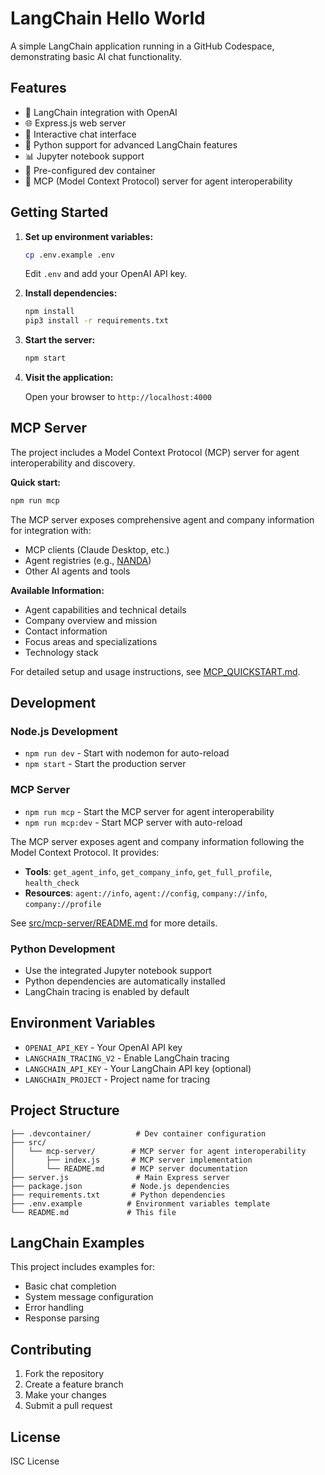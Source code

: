 # LangChain Hello World

A simple LangChain application running in a GitHub Codespace, demonstrating basic AI chat functionality.

## Features

- 🦜 LangChain integration with OpenAI
- 🌐 Express.js web server
- 💬 Interactive chat interface
- 🐍 Python support for advanced LangChain features
- 📊 Jupyter notebook support
- 🔧 Pre-configured dev container
- 🤖 MCP (Model Context Protocol) server for agent interoperability

## Getting Started

1. **Set up environment variables:**

   ```bash
   cp .env.example .env
   ```

   Edit `.env` and add your OpenAI API key.

2. **Install dependencies:**

   ```bash
   npm install
   pip3 install -r requirements.txt
   ```

3. **Start the server:**

   ```bash
   npm start
   ```

4. **Visit the application:**

   Open your browser to `http://localhost:4000`

## MCP Server

The project includes a Model Context Protocol (MCP) server for agent interoperability and discovery.

**Quick start:**

```bash
npm run mcp
```

The MCP server exposes comprehensive agent and company information for integration with:
- MCP clients (Claude Desktop, etc.)
- Agent registries (e.g., [NANDA](https://nanda.media.mit.edu))
- Other AI agents and tools

**Available Information:**
- Agent capabilities and technical details
- Company overview and mission
- Contact information
- Focus areas and specializations
- Technology stack

For detailed setup and usage instructions, see [MCP_QUICKSTART.md](MCP_QUICKSTART.md).

## Development

### Node.js Development

- `npm run dev` - Start with nodemon for auto-reload
- `npm start` - Start the production server

### MCP Server

- `npm run mcp` - Start the MCP server for agent interoperability
- `npm run mcp:dev` - Start MCP server with auto-reload

The MCP server exposes agent and company information following the Model Context Protocol. It provides:
- **Tools**: `get_agent_info`, `get_company_info`, `get_full_profile`, `health_check`
- **Resources**: `agent://info`, `agent://config`, `company://info`, `company://profile`

See [src/mcp-server/README.md](src/mcp-server/README.md) for more details.

### Python Development

- Use the integrated Jupyter notebook support
- Python dependencies are automatically installed
- LangChain tracing is enabled by default

## Environment Variables

- `OPENAI_API_KEY` - Your OpenAI API key
- `LANGCHAIN_TRACING_V2` - Enable LangChain tracing
- `LANGCHAIN_API_KEY` - Your LangChain API key (optional)
- `LANGCHAIN_PROJECT` - Project name for tracing

## Project Structure

```text
├── .devcontainer/          # Dev container configuration
├── src/
│   └── mcp-server/        # MCP server for agent interoperability
│       ├── index.js       # MCP server implementation
│       └── README.md      # MCP server documentation
├── server.js               # Main Express server
├── package.json           # Node.js dependencies
├── requirements.txt       # Python dependencies
├── .env.example          # Environment variables template
└── README.md             # This file
```

## LangChain Examples

This project includes examples for:

- Basic chat completion
- System message configuration
- Error handling
- Response parsing

## Contributing

1. Fork the repository
2. Create a feature branch
3. Make your changes
4. Submit a pull request

## License

ISC License
